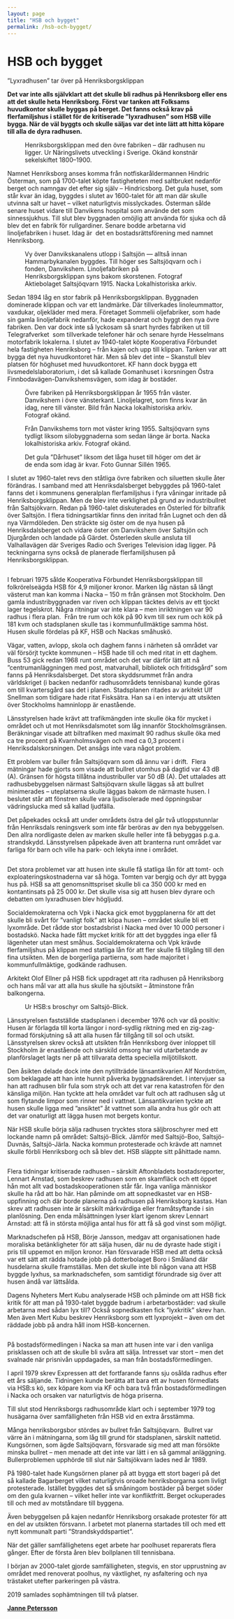 ```yaml
---
layout: page
title: "HSB och bygget"
permalink: /hsb-och-bygget/
---
```


# HSB och bygget

”Lyxradhusen” tar över på Henriksborgsklippan

**Det var inte alls självklart att det skulle bli radhus på Henriksborg eller ens att det skulle heta Henriksborg. Först var tanken att Folksams huvudkontor skulle byggas på berget. Det fanns också krav på flerfamiljshus i stället för de kritiserade ”lyxradhusen” som HSB ville bygga. När de väl byggts och skulle säljas var det inte lätt att hitta köpare till alla de dyra radhusen.**

<figure>
  <img src="/assets/hsb/hsb-och-bygget-hb-boken-kap-1-bild-1.jpg" alt="" />
  <figcaption>Henriksborgsklippan med den övre fabriken – där radhusen nu ligger. Ur Näringslivets utveckling i Sverige. Okänd konstnär sekelskiftet 1800–1900.</figcaption>
</figure>

Namnet Henriksborg anses komma från notfiskaråldermannen Hindric Österman, som på 1700-talet köpte fastigheteten med saltbruket nedanför berget och namngav det efter sig själv – Hindricsborg. Det gula huset, som står kvar än idag, byggdes i slutet av 1600-talet för att man där skulle utvinna salt ur havet – vilket naturligtvis misslyckades. Österman sålde senare huset vidare till Danvikens hospital som använde det som sinnessjukhus. Till slut blev byggnaden omöjlig att använda för sjuka och då blev det en fabrik för rullgardiner. Senare bodde arbetarna vid linoljefabriken i huset. Idag är  det en bostadsrättsförening med namnet Henriksborg.

<figure>
  <img src="/assets/hsb/hsb-och-bygget-henriksborg-vy-o-ver-danvikskanalens-utlopp.jpg" alt="" />
  <figcaption>Vy över Danvikskanalens utlopp i Saltsjön — alltså innan Hammarbykanalen byggdes. Till höger ses Saltsjöqvarn och i fonden, Danvikshem. Linoljefabriken på Henriksborgsklippan syns bakom skorstenen. Fotograf Aktiebolaget Saltsjöqvarn 1915. Nacka Lokalhistoriska arkiv.</figcaption>
</figure>

Sedan 1894 låg en stor fabrik på Henriksborgsklippan. Byggnaden dominerade klippan och var ett landmärke. Där tillverkades linoleummattor, vaxdukar, oljekläder med mera. Företaget Sommelii oljefabriker, som hade sin gamla linoljefabrik nedanför, hade expanderat och byggt den nya övre fabriken. Den var dock inte så lyckosam så snart hyrdes fabriken ut till Telegrafverket  som tillverkade telefoner här och senare hyrde Hesselmans motorfabrik lokalerna. I slutet av 1940-talet köpte Kooperativa Förbundet hela fastigheten Henriksborg – från kajen och upp till klippan. Tanken var att bygga det nya huvudkontoret här. Men så blev det inte – Skanstull blev platsen för höghuset med huvudkontoret. KF hann dock bygga ett livsmedelslaboratorium, i det så kallade Gomanhuset i korsningen Östra Finnbodavägen-Danvikshemsvägen, som idag är bostäder.

<figure>
  <img src="/assets/hsb/hsb-och-bygget-1955-svenska-oljeslageriaktiebolaget.jpg" alt="" />
  <figcaption>Övre fabriken på Henriksborgsklippan år 1955 från väster. Danvikshem i övre vänsterkant. Linoljelagret, som finns kvar än idag, nere till vänster. Bild från Nacka lokalhistoriska arkiv. Fotograf okänd.</figcaption>
</figure>

<figure>
  <img src="/assets/hsb/hsb-och-bygget-1955-bild-tagen-fra-n-o-ster.jpg" alt="" />
  <figcaption>Från Danvikshems torn mot väster kring 1955. Saltsjöqvarn syns tydligt liksom silobyggnaderna som sedan länge är borta. Nacka lokalhistoriska arkiv. Fotograf okänd.</figcaption>
</figure>

<figure>
  <img src="/assets/hsb/hsb-och-bygget-1964-strax-innan-rivning.jpg" alt="" />
  <figcaption>Det gula ”Dårhuset” liksom det låga huset till höger om det är de enda som idag är kvar. Foto Gunnar Sillén 1965.</figcaption>
</figure>

I slutet av 1960-talet revs den ståtliga övre fabriken och siluetten skulle åter förändras. I samband med att Henriksdalsberget bebyggdes på 1960-talet fanns det i kommunens generalplan flerfamiljshus i fyra våningar inritade på Henriksborgsklippan. Men de blev inte verklighet på grund av industribullret från Saltsjökvarn. Redan på 1960-talet diskuterades en Österled för biltrafik över Saltsjön. I flera tidningsartiklar finns den inritad från Lugnet och den då nya Värmdöleden. Den sträckte sig öster om de nya husen på Henriksdalsberget och vidare öster om Danvikshem över Saltsjön och Djurgården och landade på Gärdet. Österleden skulle ansluta till Valhallavägen där Sveriges Radio och Sveriges Television idag ligger. På teckningarna syns också de planerade flerfamiljshusen på Henriksborgsklippan.

<figure>
  <img src="/assets/hsb/hsb-och-bygget-hb-boken-kap-1-bild-6-bw.jpg" alt="" />
</figure>

I februari 1975 sålde Kooperativa Förbundet Henriksborgsklippan till folkrörelseägda HSB för 4,9 miljoner kronor. Marken låg nästan så långt västerut man kan komma i Nacka – 150 m från gränsen mot Stockholm. Den gamla industribyggnaden var riven och klippan täcktes delvis av ett tjockt lager tegelskrot. Några ritningar var inte klara – men inriktningen var 90 radhus i flera plan.  Från tre rum och kök på 90 kvm till sex rum och kök på 181 kvm och stadsplanen skulle tas i kommunfullmäktige samma höst. Husen skulle fördelas på KF, HSB och Nackas småhuskö.

Vägar, vatten, avlopp, skola och daghem fanns i närheten så området var väl försörjt tyckte kommunen – HSB hade till och med ritat in ett daghem. Buss 53 gick redan 1968 runt området och det var därför lätt att nå ”centrumanläggningen med post, matvaruhall, bibliotek och fritidsgård” som fanns på Henriksdalsberget. Det stora skyddsrummet från andra världskriget (i backen nedanför radhusområdets tennisbana) kunde göras om till kvartersgård sas det i planen. Stadsplanen ritades av arkitekt Ulf Snellman som tidigare hade ritat Fisksätra. Han sa i en intervju att utsikten över Stockholms hamninlopp är enastående.

Länsstyrelsen hade krävt att trafikmängden inte skulle öka för mycket i området och ut mot Henriksdalsmotet som låg innanför Stockholmsgränsen. Beräkningar visade att biltrafiken med maximalt 90 radhus skulle öka med ca tre procent på Kvarnholmsvägen och med ca 0,3 procent i Henriksdalskorsningen. Det ansågs inte vara något problem.

Ett problem var buller från Saltsjöqvarn som då ännu var i drift.  Flera mätningar hade gjorts som visade att bullret utomhus på dagtid var 43 dB (A). Gränsen för högsta tillåtna industribuller var 50 dB (A). Det uttalades att radhusbebyggelsen närmast Saltsjöqvarn skulle läggas så att bullret minimerades – uteplatserna skulle läggas bakom de närmaste husen. I beslutet står att fönstren skulle vara ljudisolerade med öppningsbar vädringslucka med så kallad ljudfälla.

Det påpekades också att under områdets östra del går två utloppstunnlar från Henriksdals reningsverk som inte får beröras av den nya bebyggelsen. Den allra nordligaste delen av marken skulle heller inte få bebyggas p.g.a. strandskydd. Länsstyrelsen påpekade även att branterna runt området var farliga för barn och ville ha park- och lekyta inne i området.

<figure>
  <img src="/assets/hsb/hsb-och-bygget-hb-boken-kap-1-bild-7.png" alt="" />
</figure>

Det stora problemet var att husen inte skulle få statliga lån för att tomt- och exploateringskostnaderna var så höga. Tomten var bergig och dyr att bygga hus på. HSB sa att genomsnittspriset skulle bli ca 350 000 kr med en kontantinsats på 25 000 kr. Det skulle visa sig att husen blev dyrare och debatten om lyxradhusen blev högljudd.

Socialdemokraterna och Vpk i Nacka gick emot byggplanerna för att det skulle bli svårt för ”vanligt folk” att köpa husen – området skulle bli ett lyxområde. Det rådde stor bostadsbrist i Nacka med över 10 000 personer i bostadskö. Nacka hade fått mycket kritik för att det byggdes inga eller få lägenheter utan mest småhus. Socialdemokraterna och Vpk krävde flerfamiljshus på klippan med statliga lån för att fler skulle få tillgång till den fina utsikten. Men de borgerliga partierna, som hade majoritet i kommunfullmäktige, godkände radhusen.

Arkitekt Olof Ellner på HSB fick uppdraget att rita radhusen på Henriksborg och hans mål var att alla hus skulle ha sjöutsikt – åtminstone från balkongerna.

<figure>
  <img src="/assets/hsb/hsb-och-bygget-saltsjo-blick-mockup-2.jpg" alt="" />
  <figcaption>Ur HSB:s broschyr om Saltsjö-Blick.</figcaption>
</figure>

Länsstyrelsen fastställde stadsplanen i december 1976 och var då positiv: Husen är förlagda till korta längor i nord-sydlig riktning med en zig-zag-formad förskjutning så att alla husen får tillgång till sol och utsikt. Länsstyrelsen skrev också att utsikten från Henriksborg över inloppet till Stockholm är enastående och särskild omsorg har vid utarbetande av planförslaget lagts ner på att tillvarata detta speciella miljötillskott.

Den åsikten delade dock inte den nytillträdde länsantikvarien Alf Nordström, som beklagade att han inte hunnit påverka byggnadsärendet. I intervjuer sa han att radhusen blir fula som stryk och att det var rena katastrofen för den känsliga miljön. Han tyckte att hela området var fult och att radhusen såg ut som flytande limpor som rinner ned i vattnet. Länsantikvarien tyckte att husen skulle ligga med ”ansiktet” åt vattnet som alla andra hus gör och att det var onaturligt att lägga husen mot bergets kontur.

När HSB skulle börja sälja radhusen trycktes stora säljbroschyrer med ett lockande namn på området: Saltsjö-Blick. Jämför med Saltsjö-Boo, Saltsjö-Duvnäs, Saltsjö-Järla. Nacka kommun protesterade och krävde att namnet skulle förbli Henriksborg och så blev det. HSB släppte sitt påhittade namn.

<figure>
  <img src="/assets/hsb/hsb-och-bygget-hb-boken-kap-1-bild-9.png" alt="" />
</figure>

Flera tidningar kritiserade radhusen – särskilt Aftonbladets bostadsreporter, Lennart Arnstad, som beskrev radhusen som en skamfläck och ett öppet hån mot allt vad bostadskooperationen står får. Inga vanliga människor skulle ha råd att bo här. Han påminde om att sopnedkastet var en HSB-uppfinning och där borde planerna på radhusen på Henriksborg kastas. Han skrev att radhusen inte är särskilt märkvärdiga eller framåtsyftande i sin planlösning. Den enda målsättningen lyser klart igenom skrev Lennart Arnstad: att få in största möjliga antal hus för att få så god vinst som möjligt.

Marknadschefen på HSB, Börje Jansson, medgav att organisationen hade moraliska betänkligheter för att sälja husen, där nu de dyraste hade stigit i pris till uppemot en miljon kronor. Han försvarade HSB med att detta också var ett sätt att rädda hotade jobb på dotterbolaget Boro i Småland där husdelarna skulle framställas. Men det skulle inte bli någon vana att HSB byggde lyxhus, sa marknadschefen, som samtidigt förundrade sig över att husen ändå var lättsålda.

Dagens Nyheters Mert Kubu analyserade HSB och påminde om att HSB fick kritik för att man på 1930-talet byggde badrum i arbetarbostäder: vad skulle arbetarna med sådan lyx till? Också sopnedkasten fick ”lyxkritik” skrev han. Men även Mert Kubu beskrev Henriksborg som ett lyxprojekt – även om det räddade jobb på andra håll inom HSB-koncernen.

<figure>
  <img src="/assets/hsb/hsb-och-bygget-hb-boken-kap-1-bild-10.png" alt="" />
</figure>

På bostadsförmedlingen i Nacka sa man att husen inte var i den vanliga prisklassen och att de skulle bli svåra att sälja. Intresset var stort – men det svalnade när prisnivån uppdagades, sa man från bostadsförmedlingen.

I april 1979 skrev Expressen att det fortfarande fanns sju osålda radhus efter ett års säljande. Tidningen kunde berätta att bara ett av husen förmedlats via HSB:s kö, sex köpare kom via KF och bara två från bostadsförmedlingen i Nacka och orsaken var naturligtvis de höga priserna.

Till slut stod Henriksborgs radhusområde klart och i september 1979 tog husägarna över samfälligheten från HSB vid en extra årsstämma.

Många henriksborgsbor stördes av bullret från Saltsjöqvarn.  Bullret var värre än i mätningarna, som låg till grund för stadsplanen, särskilt nattetid. Kungsörnen, som ägde Saltsjöqvarn, försvarade sig med att man försökte minska bullret – men menade att det inte var lätt i en så gammal anläggning. Bullerproblemen upphörde till slut när Saltsjökvarn lades ned år 1989.

På 1980-talet hade Kungsörnen planer på att bygga ett stort bageri på det så kallade Bagarberget vilket naturligtvis oroade henriksborgarna som livligt protesterade. Istället byggdes det så småningom bostäder på berget söder om den gula kvarnen – vilket heller inte var konfliktfritt. Berget ockuperades till och med av motståndare till byggena.

Även bebyggelsen på kajen nedanför Henriksborg orsakade protester för att en del av utsikten försvann. I arbetet mot planerna startades till och med ett nytt kommunalt parti ”Strandskyddspartiet”.

När det gäller samfällighetens eget arbete har poolhuset reparerats flera gånger. Efter de första åren blev bollplanen till tennisbana.

I början av 2000-talet gjorde samfälligheten, stegvis, en stor upprustning av området med renoverat poolhus, ny växtlighet, ny asfaltering och nya trästaket utefter parkeringen på västra.

2019 samlades sophämtningen till två platser.

**[Janne Petersson](mailto:janne.petersson3@gmail.com)**
